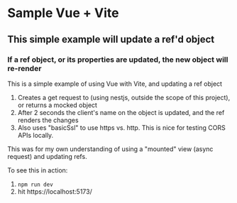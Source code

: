 # Sample Vue + Vite
## This simple example will update a ref'd object
### If a ref object, or its properties are updated, the new object will re-render
This is a simple example of using Vue with Vite, and updating a ref object
1. Creates a get request to (using nestjs, outside the scope of this project), or returns a mocked object
2. After 2 seconds the client's name on the object is updated, and the ref renders the changes
3. Also uses "basicSsl" to use https vs. http. This is nice for testing CORS APIs locally.

This was for my own understanding of using a "mounted" view (async request) and updating refs.

To see this in action:
1. `npm run dev`
2. hit https://localhost:5173/
